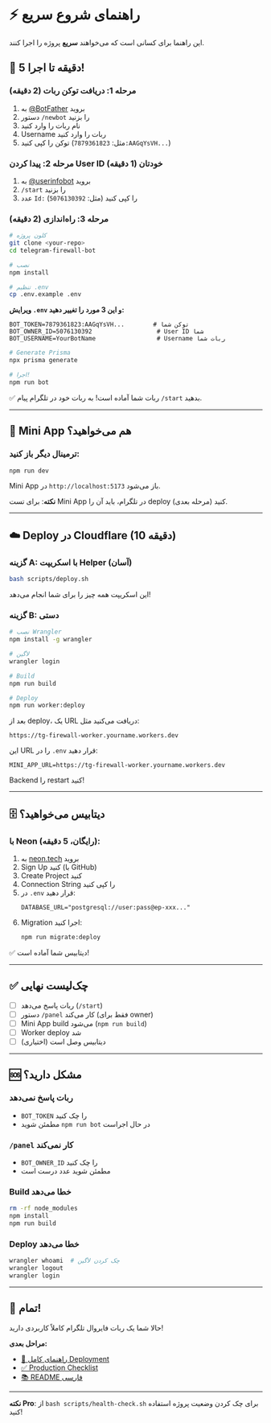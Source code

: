 # ⚡ راهنمای شروع سریع

این راهنما برای کسانی است که می‌خواهند **سریع** پروژه را اجرا کنند.

## 🎯 5 دقیقه تا اجرا!

### مرحله 1: دریافت توکن ربات (2 دقیقه)

1. به [@BotFather](https://t.me/BotFather) بروید
2. دستور `/newbot` را بزنید
3. نام ربات را وارد کنید
4. Username ربات را وارد کنید
5. توکن را کپی کنید (مثل: `7879361823:AAGqYsVH...`)

### مرحله 2: پیدا کردن User ID خودتان (1 دقیقه)

1. به [@userinfobot](https://t.me/userinfobot) بروید
2. `/start` را بزنید
3. عدد `Id:` را کپی کنید (مثل: `5076130392`)

### مرحله 3: راه‌اندازی (2 دقیقه)

```bash
# کلون پروژه
git clone <your-repo>
cd telegram-firewall-bot

# نصب
npm install

# تنظیم .env
cp .env.example .env
```

**ویرایش `.env` و این 3 مورد را تغییر دهید:**

```env
BOT_TOKEN=7879361823:AAGqYsVH...        # توکن شما
BOT_OWNER_ID=5076130392                  # User ID شما
BOT_USERNAME=YourBotName                 # Username ربات شما
```

```bash
# Generate Prisma
npx prisma generate

# اجرا!
npm run bot
```

✅ ربات شما آماده است! به ربات خود در تلگرام پیام `/start` بدهید.

---

## 📱 Mini App هم می‌خواهید؟

### ترمینال دیگر باز کنید:

```bash
npm run dev
```

Mini App در `http://localhost:5173` باز می‌شود.

**نکته**: برای تست Mini App در تلگرام، باید آن را deploy کنید (مرحله بعدی).

---

## ☁️ Deploy در Cloudflare (10 دقیقه)

### گزینه A: با اسکریپت Helper (آسان)

```bash
bash scripts/deploy.sh
```

این اسکریپت همه چیز را برای شما انجام می‌دهد!

### گزینه B: دستی

```bash
# نصب Wrangler
npm install -g wrangler

# لاگین
wrangler login

# Build
npm run build

# Deploy
npm run worker:deploy
```

بعد از deploy، یک URL دریافت می‌کنید مثل:
```
https://tg-firewall-worker.yourname.workers.dev
```

این URL را در `.env` قرار دهید:
```env
MINI_APP_URL=https://tg-firewall-worker.yourname.workers.dev
```

Backend را restart کنید!

---

## 🗄️ دیتابیس می‌خواهید؟

### با Neon (رایگان، 5 دقیقه):

1. به [neon.tech](https://neon.tech) بروید
2. Sign Up کنید (با GitHub)
3. Create Project کنید
4. Connection String را کپی کنید
5. در `.env` قرار دهید:
   ```env
   DATABASE_URL="postgresql://user:pass@ep-xxx..."
   ```
6. Migration اجرا کنید:
   ```bash
   npm run migrate:deploy
   ```

✅ دیتابیس شما آماده است!

---

## ✅ چک‌لیست نهایی

- [ ] ربات پاسخ می‌دهد (`/start`)
- [ ] دستور `/panel` کار می‌کند (فقط برای owner)
- [ ] Mini App build می‌شود (`npm run build`)
- [ ] Worker deploy شد
- [ ] دیتابیس وصل است (اختیاری)

---

## 🆘 مشکل دارید؟

### ربات پاسخ نمی‌دهد
- `BOT_TOKEN` را چک کنید
- مطمئن شوید `npm run bot` در حال اجراست

### `/panel` کار نمی‌کند
- `BOT_OWNER_ID` را چک کنید
- مطمئن شوید عدد درست است

### Build خطا می‌دهد
```bash
rm -rf node_modules
npm install
npm run build
```

### Deploy خطا می‌دهد
```bash
wrangler whoami  # چک کردن لاگین
wrangler logout
wrangler login
```

---

## 🎉 تمام!

حالا شما یک ربات فایروال تلگرام کاملاً کاربردی دارید!

**مراحل بعدی:**
- [📖 راهنمای کامل Deployment](DEPLOYMENT.md)
- [✅ Production Checklist](PRODUCTION_CHECKLIST.md)
- [📚 README فارسی](README.fa.md)

---

**نکته Pro**: از `bash scripts/health-check.sh` برای چک کردن وضعیت پروژه استفاده کنید!
